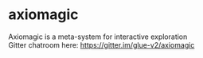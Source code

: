# axiomagic
Axiomagic is a meta-system for interactive exploration<br/>
Gitter chatroom here: https://gitter.im/glue-v2/axiomagic
